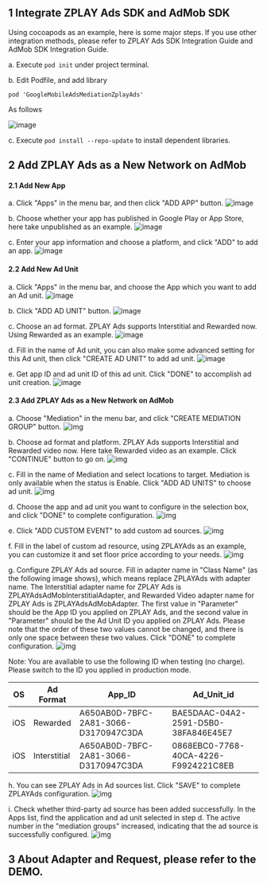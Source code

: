 ## 1 Integrate ZPLAY Ads SDK and AdMob SDK
Using cocoapods as an example, here is some major steps. If you use other integration methods, please refer to ZPLAY Ads SDK Integration Guide and AdMob SDK Integration Guide.

a. Execute ```pod init``` under project terminal. 

b. Edit Podfile, and add library
```
pod 'GoogleMobileAdsMediationZplayAds'
```

As follows

![image](imgs/image01.png)

c. Execute ```pod install --repo-update``` to install dependent libraries. 

## 2 Add ZPLAY Ads as a New Network on AdMob

#### 2.1 Add New App

a. Click "Apps" in the menu bar, and then click "ADD APP" button. 
![image](imgs/018addapp1.png)

b. Choose whether your app has published in Google Play or App Store, here take unpublished as an example.
![image](imgs/018addapp2.png)

c. Enter your app information and choose a platform, and click "ADD" to add an app.
![image](imgs/019addapp3.png)

#### 2.2 Add New Ad Unit

a. Click "Apps" in the menu bar, and choose the App which you want to add an Ad unit.
![image](imgs/001chooseapp.png)

b. Click "ADD AD UNIT" button. 
![image](imgs/002addadunit1.png)

c. Choose an ad format. ZPLAY Ads supports Interstitial and Rewarded now. Using Rewarded as an example. 
![image](imgs/003addadunit2RV1.png)

d. Fill in the name of Ad unit, you can also make some advanced setting for this Ad unit, then click "CREATE AD UNIT" to add ad unit.
![image](imgs/004addadunit2RV2.png)

e. Get app ID and ad unit ID of this ad unit. Click "DONE" to accomplish ad unit creation.
![image](imgs/005addadunit2RV3.png)

#### 2.3 Add ZPLAY Ads as a New Network on AdMob
a. Choose "Mediation" in the menu bar, and click "CREATE MEDIATION GROUP" button.
![img](imgs/007mediationgroupcreate.png)

b. Choose ad format and platform. ZPLAY Ads supports Interstitial and Rewarded video now. Here take Rewarded video as an example. Click "CONTINUE" button to go on. 
![img](imgs/008mediationgroupcreate1.png)

c. Fill in the name of Mediation and select locations to target. Mediation is only available when the status is Enable. Click "ADD AD UNITS" to choose ad unit. 
![img](imgs/009mediationgroupcreat2.png)

d. Choose the app and ad unit you want to configure in the selection box, and click "DONE" to complete configuration.
![img](imgs/011mediationgroupcreate4.png)

e. Click "ADD CUSTOM EVENT" to add custom ad sources.
![img](imgs/012mediationgroupcreate5.png)

f. Fill in the label of custom ad resource, using ZPLAYAds as an example, you can customize it and set floor price according to your needs. 
![img](imgs/013mediationgroupcreate6.png)

g. Configure ZPLAY Ads ad source. Fill in adapter name in "Class Name" (as the following image shows), which means replace ZPLAYAds with adapter name. The Interstitial adapter name for ZPLAY Ads is ZPLAYAdsAdMobInterstitialAdapter, and Rewarded Video adapter name for ZPLAY Ads is ZPLAYAdsAdMobAdapter. The first value in "Parameter" should be the App ID you applied on ZPLAY Ads, and the second value in "Parameter" should be the Ad Unit ID you applied on ZPLAY Ads. Please note that the order of these two values cannot be changed, and there is only one space between these two values. Click "DONE" to complete configuration.
![img](imgs/014mediationgroupcreate7.png)

Note: You are available to use the following ID when testing (no charge). Please switch to the ID you applied in production mode.

|OS|Ad Format|App_ID|Ad_Unit_id|
|---|---|---|---|
|iOS|Rewarded|A650AB0D-7BFC-2A81-3066-D3170947C3DA|BAE5DAAC-04A2-2591-D5B0-38FA846E45E7|
|iOS|Interstitial|A650AB0D-7BFC-2A81-3066-D3170947C3DA|0868EBC0-7768-40CA-4226-F9924221C8EB|

h. You can see ZPLAY Ads in Ad sources list. Click "SAVE" to complete ZPLAYAds configuration.
![img](imgs/015mediationgroupcreate8.png)

i. Check whether third-party ad source has been added successfully. In the Apps list, find the application and ad unit selected in step d. The active number in the "mediation groups" increased, indicating that the ad source is successfully configured.
![img](imgs/016mediationgroupcreate9.png)

## 3 About Adapter and Request, please refer to the DEMO. 


